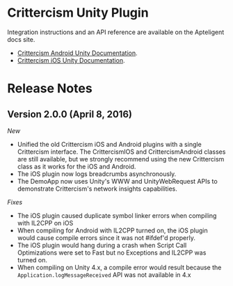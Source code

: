 # Crittercism Unity Plugin

Integration instructions and an API reference are available on the Apteligent docs site.

* [Crittercism Android Unity Documentation](http://docs.crittercism.com/development_platforms/integration_unity_android.html).
* [Crittercism iOS Unity Documentation](http://docs.crittercism.com/development_platforms/integration_unity_ios.html).

# Release Notes

## Version 2.0.0 (April 8, 2016)

*New*

* Unified the old Crittercism iOS and Android plugins with a single Crittercism interface. The CrittercismIOS and CrittercismAndroid classes are still available, but we strongly recommend using the new Crittercism class as it works for the iOS and Android.
* The iOS plugin now logs breadcrumbs asynchronously.
* The DemoApp now uses Unity's WWW and UnityWebRequest APIs to demonstrate Crittercism's network insights capabilities.

*Fixes*

* The iOS plugin caused duplicate symbol linker errors when compiling with IL2CPP on iOS
* When compiling for Android with IL2CPP turned on, the iOS plugin would cause compile errors since it was not #ifdef'd properly.
* The iOS plugin would hang during a crash when Script Call Optimizations were set to Fast but no Exceptions and IL2CPP was turned on.
* When compiling on Unity 4.x, a compile error would result because the ``Application.logMessageReceived`` API was not available in 4.x


